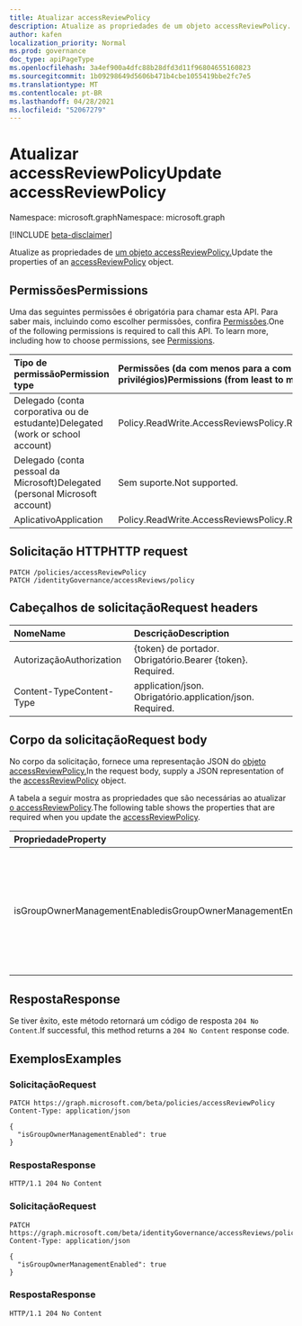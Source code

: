```yaml
---
title: Atualizar accessReviewPolicy
description: Atualize as propriedades de um objeto accessReviewPolicy.
author: kafen
localization_priority: Normal
ms.prod: governance
doc_type: apiPageType
ms.openlocfilehash: 3a4ef900a4dfc88b28dfd3d11f96804655160823
ms.sourcegitcommit: 1b09298649d5606b471b4cbe1055419bbe2fc7e5
ms.translationtype: MT
ms.contentlocale: pt-BR
ms.lasthandoff: 04/28/2021
ms.locfileid: "52067279"
---
```

# <a name="update-accessreviewpolicy"></a><span data-ttu-id="4c2e1-103">Atualizar accessReviewPolicy</span><span class="sxs-lookup"><span data-stu-id="4c2e1-103">Update accessReviewPolicy</span></span>
<span data-ttu-id="4c2e1-104">Namespace: microsoft.graph</span><span class="sxs-lookup"><span data-stu-id="4c2e1-104">Namespace: microsoft.graph</span></span>

[!INCLUDE [beta-disclaimer](../../includes/beta-disclaimer.md)]

<span data-ttu-id="4c2e1-105">Atualize as propriedades de [um objeto accessReviewPolicy.](../resources/accessreviewpolicy.md)</span><span class="sxs-lookup"><span data-stu-id="4c2e1-105">Update the properties of an [accessReviewPolicy](../resources/accessreviewpolicy.md) object.</span></span>

## <a name="permissions"></a><span data-ttu-id="4c2e1-106">Permissões</span><span class="sxs-lookup"><span data-stu-id="4c2e1-106">Permissions</span></span>
<span data-ttu-id="4c2e1-p101">Uma das seguintes permissões é obrigatória para chamar esta API. Para saber mais, incluindo como escolher permissões, confira [Permissões](/graph/permissions-reference).</span><span class="sxs-lookup"><span data-stu-id="4c2e1-p101">One of the following permissions is required to call this API. To learn more, including how to choose permissions, see [Permissions](/graph/permissions-reference).</span></span>

|<span data-ttu-id="4c2e1-109">Tipo de permissão</span><span class="sxs-lookup"><span data-stu-id="4c2e1-109">Permission type</span></span>|<span data-ttu-id="4c2e1-110">Permissões (da com menos para a com mais privilégios)</span><span class="sxs-lookup"><span data-stu-id="4c2e1-110">Permissions (from least to most privileged)</span></span>|
|:---|:---|
|<span data-ttu-id="4c2e1-111">Delegado (conta corporativa ou de estudante)</span><span class="sxs-lookup"><span data-stu-id="4c2e1-111">Delegated (work or school account)</span></span>|<span data-ttu-id="4c2e1-112">Policy.ReadWrite.AccessReviews</span><span class="sxs-lookup"><span data-stu-id="4c2e1-112">Policy.ReadWrite.AccessReviews</span></span>|
|<span data-ttu-id="4c2e1-113">Delegado (conta pessoal da Microsoft)</span><span class="sxs-lookup"><span data-stu-id="4c2e1-113">Delegated (personal Microsoft account)</span></span>|<span data-ttu-id="4c2e1-114">Sem suporte.</span><span class="sxs-lookup"><span data-stu-id="4c2e1-114">Not supported.</span></span>|
|<span data-ttu-id="4c2e1-115">Aplicativo</span><span class="sxs-lookup"><span data-stu-id="4c2e1-115">Application</span></span>|<span data-ttu-id="4c2e1-116">Policy.ReadWrite.AccessReviews</span><span class="sxs-lookup"><span data-stu-id="4c2e1-116">Policy.ReadWrite.AccessReviews</span></span>|

## <a name="http-request"></a><span data-ttu-id="4c2e1-117">Solicitação HTTP</span><span class="sxs-lookup"><span data-stu-id="4c2e1-117">HTTP request</span></span>

<!-- {
  "blockType": "ignored"
}
-->
``` http
PATCH /policies/accessReviewPolicy
PATCH /identityGovernance/accessReviews/policy
```

## <a name="request-headers"></a><span data-ttu-id="4c2e1-118">Cabeçalhos de solicitação</span><span class="sxs-lookup"><span data-stu-id="4c2e1-118">Request headers</span></span>
|<span data-ttu-id="4c2e1-119">Nome</span><span class="sxs-lookup"><span data-stu-id="4c2e1-119">Name</span></span>|<span data-ttu-id="4c2e1-120">Descrição</span><span class="sxs-lookup"><span data-stu-id="4c2e1-120">Description</span></span>|
|:---|:---|
|<span data-ttu-id="4c2e1-121">Autorização</span><span class="sxs-lookup"><span data-stu-id="4c2e1-121">Authorization</span></span>|<span data-ttu-id="4c2e1-p102">{token} de portador. Obrigatório.</span><span class="sxs-lookup"><span data-stu-id="4c2e1-p102">Bearer {token}. Required.</span></span>|
|<span data-ttu-id="4c2e1-124">Content-Type</span><span class="sxs-lookup"><span data-stu-id="4c2e1-124">Content-Type</span></span>|<span data-ttu-id="4c2e1-p103">application/json. Obrigatório.</span><span class="sxs-lookup"><span data-stu-id="4c2e1-p103">application/json. Required.</span></span>|

## <a name="request-body"></a><span data-ttu-id="4c2e1-127">Corpo da solicitação</span><span class="sxs-lookup"><span data-stu-id="4c2e1-127">Request body</span></span>
<span data-ttu-id="4c2e1-128">No corpo da solicitação, fornece uma representação JSON do [objeto accessReviewPolicy.](../resources/accessreviewpolicy.md)</span><span class="sxs-lookup"><span data-stu-id="4c2e1-128">In the request body, supply a JSON representation of the [accessReviewPolicy](../resources/accessreviewpolicy.md) object.</span></span>

<span data-ttu-id="4c2e1-129">A tabela a seguir mostra as propriedades que são necessárias ao atualizar [o accessReviewPolicy](../resources/accessreviewpolicy.md).</span><span class="sxs-lookup"><span data-stu-id="4c2e1-129">The following table shows the properties that are required when you update the [accessReviewPolicy](../resources/accessreviewpolicy.md).</span></span>

|<span data-ttu-id="4c2e1-130">Propriedade</span><span class="sxs-lookup"><span data-stu-id="4c2e1-130">Property</span></span>|<span data-ttu-id="4c2e1-131">Tipo</span><span class="sxs-lookup"><span data-stu-id="4c2e1-131">Type</span></span>|<span data-ttu-id="4c2e1-132">Descrição</span><span class="sxs-lookup"><span data-stu-id="4c2e1-132">Description</span></span>|
|:---|:---|:---|
|<span data-ttu-id="4c2e1-133">isGroupOwnerManagementEnabled</span><span class="sxs-lookup"><span data-stu-id="4c2e1-133">isGroupOwnerManagementEnabled</span></span>|<span data-ttu-id="4c2e1-134">Boolean</span><span class="sxs-lookup"><span data-stu-id="4c2e1-134">Boolean</span></span>|<span data-ttu-id="4c2e1-135">Se `true` , os proprietários do grupo podem criar e gerenciar avaliações de acesso nos grupos que eles próprios têm.</span><span class="sxs-lookup"><span data-stu-id="4c2e1-135">If `true`, group owners can create and manage access reviews on groups they own.</span></span>|



## <a name="response"></a><span data-ttu-id="4c2e1-136">Resposta</span><span class="sxs-lookup"><span data-stu-id="4c2e1-136">Response</span></span>

<span data-ttu-id="4c2e1-137">Se tiver êxito, este método retornará um código de resposta `204 No Content`.</span><span class="sxs-lookup"><span data-stu-id="4c2e1-137">If successful, this method returns a `204 No Content` response code.</span></span>

## <a name="examples"></a><span data-ttu-id="4c2e1-138">Exemplos</span><span class="sxs-lookup"><span data-stu-id="4c2e1-138">Examples</span></span>

### <a name="request"></a><span data-ttu-id="4c2e1-139">Solicitação</span><span class="sxs-lookup"><span data-stu-id="4c2e1-139">Request</span></span>
<!-- {
  "blockType": "request",
  "name": "update_accessreviewpolicy"
}
-->
``` http
PATCH https://graph.microsoft.com/beta/policies/accessReviewPolicy
Content-Type: application/json

{
  "isGroupOwnerManagementEnabled": true
}
```

### <a name="response"></a><span data-ttu-id="4c2e1-140">Resposta</span><span class="sxs-lookup"><span data-stu-id="4c2e1-140">Response</span></span>
<!-- {
  "blockType": "response",
  "truncated": true
}
-->
``` http
HTTP/1.1 204 No Content
```

### <a name="request"></a><span data-ttu-id="4c2e1-141">Solicitação</span><span class="sxs-lookup"><span data-stu-id="4c2e1-141">Request</span></span>
<!-- {
  "blockType": "request",
  "name": "update_accessreviewpolicy_2"
}
-->
``` http
PATCH https://graph.microsoft.com/beta/identityGovernance/accessReviews/policy
Content-Type: application/json

{
  "isGroupOwnerManagementEnabled": true
}
```

### <a name="response"></a><span data-ttu-id="4c2e1-142">Resposta</span><span class="sxs-lookup"><span data-stu-id="4c2e1-142">Response</span></span>
<!-- {
  "blockType": "response",
  "truncated": true
}
-->
``` http
HTTP/1.1 204 No Content
```
